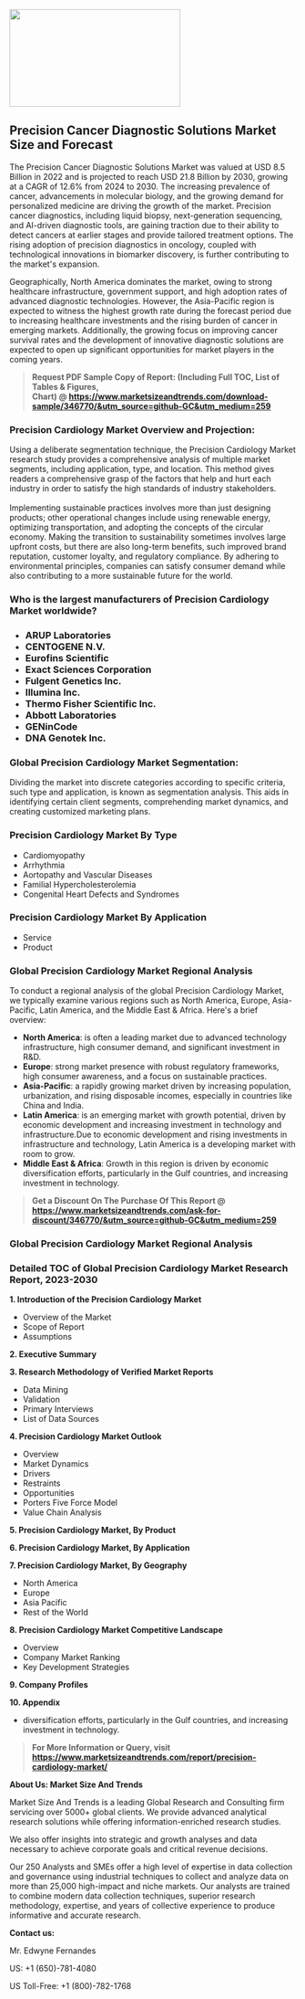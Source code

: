<p><img class="alignnone size-medium wp-image-20088" src="https://ffe5etoiles.com/wp-content/uploads/2024/12/MST1-300x171.png" alt="" width="300" height="171" /></p><h2>Precision Cancer Diagnostic Solutions Market Size and Forecast</h2><p>The Precision Cancer Diagnostic Solutions Market was valued at USD 8.5 Billion in 2022 and is projected to reach USD 21.8 Billion by 2030, growing at a CAGR of 12.6% from 2024 to 2030. The increasing prevalence of cancer, advancements in molecular biology, and the growing demand for personalized medicine are driving the growth of the market. Precision cancer diagnostics, including liquid biopsy, next-generation sequencing, and AI-driven diagnostic tools, are gaining traction due to their ability to detect cancers at earlier stages and provide tailored treatment options. The rising adoption of precision diagnostics in oncology, coupled with technological innovations in biomarker discovery, is further contributing to the market's expansion.</p><p>Geographically, North America dominates the market, owing to strong healthcare infrastructure, government support, and high adoption rates of advanced diagnostic technologies. However, the Asia-Pacific region is expected to witness the highest growth rate during the forecast period due to increasing healthcare investments and the rising burden of cancer in emerging markets. Additionally, the growing focus on improving cancer survival rates and the development of innovative diagnostic solutions are expected to open up significant opportunities for market players in the coming years.</p></p><blockquote id="" class=""><strong>Request PDF Sample Copy of Report: (Including Full TOC, List of Tables &amp; Figures, Chart)&nbsp;@&nbsp;<strong><a href="https://www.marketsizeandtrends.com/download-sample/346770/&utm_source=github-GC&utm_medium=259" target="_blank">https://www.marketsizeandtrends.com/download-sample/346770/&utm_source=github-GC&utm_medium=259</a></strong></strong></blockquote><h3 id="" class="">Precision Cardiology Market&nbsp;Overview and Projection:</h3><p id="" class="">Using a deliberate segmentation technique, the Precision Cardiology Market research study provides a comprehensive analysis of multiple market segments, including application, type, and location. This method gives readers a comprehensive grasp of the factors that help and hurt each industry in order to satisfy the high standards of industry stakeholders. <br /> <br />Implementing sustainable practices involves more than just designing products; other operational changes include using renewable energy, optimizing transportation, and adopting the concepts of the circular economy. Making the transition to sustainability sometimes involves large upfront costs, but there are also long-term benefits, such improved brand reputation, customer loyalty, and regulatory compliance. By adhering to environmental principles, companies can satisfy consumer demand while also contributing to a more sustainable future for the world.</p><h3 id="" class="">Who is the largest manufacturers of&nbsp;Precision Cardiology Market worldwide?</h3><h3 class=""><p><ul><li>ARUP Laboratories </li><li> CENTOGENE N.V. </li><li> Eurofins Scientific </li><li> Exact Sciences Corporation </li><li> Fulgent Genetics Inc. </li><li> Illumina Inc. </li><li> Thermo Fisher Scientific Inc. </li><li> Abbott Laboratories </li><li> GENinCode </li><li> DNA Genotek Inc.</li></ul></p></h3><h3 id="" class="">Global&nbsp;Precision Cardiology Market Segmentation:</h3><p id="" class="">Dividing the market into discrete categories according to specific criteria, such type and application, is known as segmentation analysis. This aids in identifying certain client segments, comprehending market dynamics, and creating customized marketing plans.</p><h3 id="" class="">Precision Cardiology Market&nbsp;By Type</h3><p><p><ul><li>Cardiomyopathy</li><li> Arrhythmia</li><li> Aortopathy and Vascular Diseases</li><li> Familial Hypercholesterolemia</li><li> Congenital Heart Defects and Syndromes</p></li></ul></p></p><h3 id="" class="">Precision Cardiology Market&nbsp;By Application</h3><p class=""><p><ul><li>Service</li><li> Product</li></ul></p></p><h3 id="" class="">Global Precision Cardiology Market Regional Analysis</h3><p id="" class="">To conduct a regional analysis of the global Precision Cardiology Market, we typically examine various regions such as North America, Europe, Asia-Pacific, Latin America, and the Middle East &amp; Africa. Here's a brief overview:</p><ul><li><strong>North America</strong>: is often a leading market due to advanced technology infrastructure, high consumer demand, and significant investment in R&amp;D.</li><li><strong>Europe</strong>: strong market presence with robust regulatory frameworks, high consumer awareness, and a focus on sustainable practices.</li><li><strong>Asia-Pacific</strong>: a rapidly growing market driven by increasing population, urbanization, and rising disposable incomes, especially in countries like China and India.</li><li><strong>Latin America</strong>: is an emerging market with growth potential, driven by economic development and increasing investment in technology and infrastructure.Due to economic development and rising investments in infrastructure and technology, Latin America is a developing market with room to grow.</li><li><strong>Middle East &amp; Africa</strong>: Growth in this region is driven by economic diversification efforts, particularly in the Gulf countries, and increasing investment in technology.</li></ul><blockquote id="" class=""><strong>Get a Discount On The Purchase Of This Report @ <strong><a href="https://www.marketsizeandtrends.com/ask-for-discount/346770/&utm_source=github-GC&utm_medium=259" target="_blank">https://www.marketsizeandtrends.com/ask-for-discount/346770/&utm_source=github-GC&utm_medium=259</a></strong></strong></blockquote><h3 id="" class="">Global Precision Cardiology Market Regional Analysis</h3><h3 id="" class="">Detailed TOC of Global Precision Cardiology Market Research Report, 2023-2030</h3><p id="" class=""><strong>1. Introduction of the Precision Cardiology Market</strong></p><ul><li>Overview of the Market</li><li>Scope of Report</li><li>Assumptions</li></ul><p id="" class=""><strong>2. Executive Summary</strong></p><p id="" class=""><strong>3. Research Methodology of Verified Market Reports</strong></p><ul><li>Data Mining</li><li>Validation</li><li>Primary Interviews</li><li>List of Data Sources</li></ul><p id="" class=""><strong>4. Precision Cardiology Market Outlook</strong></p><ul><li>Overview</li><li>Market Dynamics</li><li>Drivers</li><li>Restraints</li><li>Opportunities</li><li>Porters Five Force Model</li><li>Value Chain Analysis</li></ul><p id="" class=""><strong>5. Precision Cardiology Market, By Product</strong></p><p id="" class=""><strong>6. Precision Cardiology Market, By Application</strong></p><p id="" class=""><strong>7. Precision Cardiology Market, By Geography</strong></p><ul><li>North America</li><li>Europe</li><li>Asia Pacific</li><li>Rest of the World</li></ul><p id="" class=""><strong>8. Precision Cardiology Market Competitive Landscape</strong></p><ul><li>Overview</li><li>Company Market Ranking</li><li>Key Development Strategies</li></ul><p id="" class=""><strong>9. Company Profiles</strong></p><p id="" class=""><strong>10. Appendix</strong></p><ul><li>diversification efforts, particularly in the Gulf countries, and increasing investment in technology.</li></ul><blockquote id="" class=""><strong>For More Information or Query, visit <strong><strong><a href="https://www.marketsizeandtrends.com/report/precision-cardiology-market/" target="_blank">https://www.marketsizeandtrends.com/report/precision-cardiology-market/</a></strong></strong></strong></blockquote><p id="" class=""><strong>About Us: Market Size And Trends</strong></p><p id="" class="">Market Size And Trends is a leading Global Research and Consulting firm servicing over 5000+ global clients. We provide advanced analytical research solutions while offering information-enriched research studies.</p><p id="" class="">We also offer insights into strategic and growth analyses and data necessary to achieve corporate goals and critical revenue decisions.</p><p id="" class="">Our 250 Analysts and SMEs offer a high level of expertise in data collection and governance using industrial techniques to collect and analyze data on more than 25,000 high-impact and niche markets. Our analysts are trained to combine modern data collection techniques, superior research methodology, expertise, and years of collective experience to produce informative and accurate research.</p><p id="" class=""><strong>Contact us:</strong></p><p id="" class="">Mr. Edwyne Fernandes</p><p id="" class="">US: +1 (650)-781-4080</p><p id="" class="">US Toll-Free: +1 (800)-782-1768</p>
